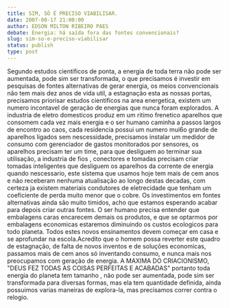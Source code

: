 ```yaml
---
title: SIM, SÓ É PRECISO VIABILISAR.
date: 2007-08-17 21:00:00
author: EDSON MILTON RIBEIRO PAES
debate: Energia: há saída fora das fontes convencionais?
slug: sim-so-e-preciso-viabilisar
status: publish 
type: post
---
```


Segundo estudos cientificos de ponta, a energia de toda terra não pode ser aumentada, pode sim ser transformada, o que precisamos é investir em pesquisas de fontes alternativas de gerar energia, os meios convencionais não tem mais dez anos de vida util, a estagnação esta as nossas portas, precisamos priorisar estudos cientificos na area energetica, existem um numero incontavel de geração de energias que nunca foram explorados. A industria de eletro domesticos produz em um ritimo frenetico aparelhos que consomem cada vez mais energia e o ser humano caminha a passos largos de encontro ao caos, cada residencia possui um numero mui6o grande de aparelhos ligados sem nescessidade, precisamos instalar um medidor de consumo com gerenciador de gastos monitorados por sensores, os aparelhos precisam ter um time, para que desliguem ao terminar sua utilisação, a industria de fios , conectores e tomadas precisam criar tomadas inteligentes que desliguem os aparelhos da corrente de energia quando nescessario, este sistema que usamos hoje tem mais de cem anos e não receberam nenhuma atualisação ao longo destas decadas, com certeza ja existem materiais condutores de eletrecidade que tenham um coeficiente de perda muito menor que o cobre. Os investimentos em fontes alternativas ainda são muito timidos, acho que estamos esperando acabar para depois criar outras fontes. O ser humano precisa entender que embalagens caras encarecem demais os produtos, e que se optarmos por embalagens economicas estaremos diminuindo os custos ecologicos para todo planeta. Todos estes novos ensinamentos devem começar em casa e se aprofundar na escola.Acredito que o homem possa reverter este quadro de estagnação, de falta de novos inventos e de soluções economicas, passamos mais de cem anos só inventando consumo, e nunca mais nos preocupamos com geração de energia. A MAXIMA DO CRIACIONISMO, "DEUS FEZ TODAS AS COISAS PERFEITAS E ACABADAS" portanto toda energia do planeta tem tamanho , não pode ser aumentada, pode sim ser transformada para diversas formas, mas ela tem quantidade definida, ainda possuimos varias maneiras de explora-la, mas precisamos correr contra o relogio.
